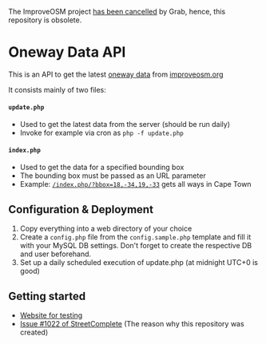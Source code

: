 The ImproveOSM project [has been cancelled](https://github.com/openstreetmap/iD/issues/10302) by Grab, hence, this repository is obsolete.

# Oneway Data API

This is an API to get the latest [oneway data](https://dumps.improveosm.org/?prefix=ExistingDumps/OneWays/) from [improveosm.org](https://improveosm.org)

It consists mainly of two files:

#### `update.php`
- Used to get the latest data from the server (should be run daily)
- Invoke for example via cron as `php -f update.php`

#### `index.php`
- Used to get the data for a specified bounding box
- The bounding box must be passed as an URL parameter
- Example: [`/index.php/?bbox=18,-34,19,-33`](https://www.westnordost.de/streetcomplete/oneway-data-api/?bbox=18,-34,19,-33) gets all ways in Cape Town

## Configuration & Deployment

1. Copy everything into a web directory of your choice
2. Create a `config.php` file from the `config.sample.php` template and fill it with your MySQL DB settings. Don't forget to create the respective DB and user beforehand.
3. Set up a daily scheduled execution of update.php (at midnight UTC+0 is good)

## Getting started

* [Website for testing](https://www.westnordost.de/streetcomplete/oneway-data-api/?bbox=18,-34,19,-33)
* [Issue #1022 of StreetComplete](https://github.com/westnordost/StreetComplete/issues/1022) (The reason why this repository was created)
